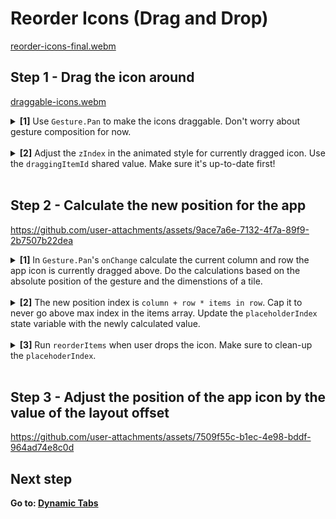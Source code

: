 # Reorder Icons (Drag and Drop)

[reorder-icons-final.webm](https://github.com/user-attachments/assets/a6286f11-af9d-4df1-a3e8-e02bc0601eb1)

## Step 1 - Drag the icon around

[draggable-icons.webm](https://github.com/user-attachments/assets/874bb8c2-378a-4bd5-88e3-bebdbcba5e09)

<details>
<summary>
  <b>[1]</b> Use <code>Gesture.Pan</code> to make the icons draggable. Don't worry about gesture composition for now.
</summary>

```tsx
const offsetX = useSharedValue<number>(0);
const offsetY = useSharedValue<number>(0);

const pan = Gesture.Pan()
  .onChange((e) => {
    offsetX.value += e.changeX;
    offsetY.value += e.changeY;
  })
  .onFinalize(() => {
    offsetX.value = 0;
    offsetY.value = 0;
  });

const draggingStyle = useAnimatedStyle(() => {
  return {
    transform: [
      { translateX: offsetX.value },
      { translateY: offsetY.value }
    ],
  };
});

  return (
    <GestureDetector gesture={pan}>
      <Animated.View
        style={[
          {/* ... */}
          draggingStyle,
        ]}
      >
        {children}
      </Animated.View>
    </GestureDetector>
  );
```

</details>
<br />

<details>
<summary>
  <b>[2]</b> Adjust the <code>zIndex</code> in the animated style for currently dragged icon. Use the <code>draggingItemId</code> shared value. Make sure it's up-to-date first!
</summary>

```jsx
const pan = Gesture.Pan()
  .onBegin(() => {
    draggingItemId.value = id; // <-- here
  })
  .onChange((e) => {
    offsetX.value += e.changeX;
    offsetY.value += e.changeY;
  })
  .onFinalize(() => {
    offsetX.value = 0;
    offsetY.value = 0;
    draggingItemId.value = null; // <-- here
  });

const draggingStyle = useAnimatedStyle(() => {
  return {
    transform: [{ translateX: offsetX.value }, { translateY: offsetY.value }],
    zIndex: draggingItemId.value === id ? 1 : 0, // <-- here
  };
});
```

</details>
<br />

## Step 2 - Calculate the new position for the app

https://github.com/user-attachments/assets/9ace7a6e-7132-4f7a-89f9-2b7507b22dea

<details>
<summary>
  <b>[1]</b> In <code>Gesture.Pan</code>'s <code>onChange</code> calculate the current column and row the app icon is currently dragged above. Do the calculations based on the absolute position of the gesture and the dimenstions of a tile.
</summary>

```tsx
  const pan = Gesture.Pan()
    // ...
    .onChange((e) => {
      if (!tileDimension) {
        return;
      }
      const column = Math.floor(
        e.absoluteX / (tileDimension.width + layout.gap)
      );
      const row = Math.floor(e.absoluteY / (tileDimension.height + layout.gap));
      // ...
    }
```

</details>
<br />

<details>
<summary>
  <b>[2]</b> The new position index is <code>column + row * items in row</code>. Cap it to never go above max index in the items array. Update the <code>placeholderIndex</code> state variable with the newly calculated value. 
</summary>

```tsx
  const pan = Gesture.Pan()
    // ..
    .onChange((e) => {
      // ...
      const newPlaceholderIndex = Math.min(
        column + row * layout.itemsInRowCount,
        apps.length
      );

      runOnJS(setPlaceholderIndex)(newPlaceholderIndex);
    }
```

</details>
<br />

<details>
<summary>
  <b>[3]</b> Run <code>reorderItems</code> when user drops the icon. Make sure to clean-up the <code>placehoderIndex</code>.
</summary>

```tsx
const pan = Gesture.Pan()
  // ...
  .onFinalize(() => {
    // ...
    runOnJS(reorderItems)();

    runOnJS(setPlaceholderIndex)(null);
  });
```

</details>
<br />

## Step 3 - Adjust the position of the app icon by the value of the layout offset


https://github.com/user-attachments/assets/7509f55c-b1ec-4e98-bddf-964ad74e8c0d


## Next step

**Go to: [Dynamic Tabs](../DynamicTabs/)**
